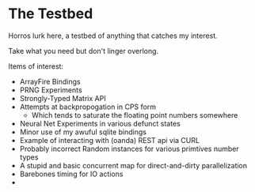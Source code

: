 The Testbed
=====

Horros lurk here, a testbed of anything that catches my interest.

Take what you need but don't linger overlong.

Items of interest:
- ArrayFire Bindings
- PRNG Experiments
- Strongly-Typed Matrix API
- Attempts at backpropogation in CPS form
  * Which tends to saturate the floating point numbers somewhere
- Neural Net Experiments in various defunct states
- Minor use of my awuful sqlite bindings
- Example of interacting with (oanda) REST api via CURL
- Probably incorrect Random instances for various primtives number types
- A stupid and basic concurrent map for direct-and-dirty parallelization
- Barebones timing for IO actions
- 
